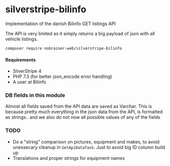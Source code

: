 # silverstripe-bilinfo
Implementation of the danish Bilinfo GET listings API

The API is very limited as it simply returns a big payload of json with all vehicle listings.

```
composer require nobrainer-web/silverstripe-bilinfo
```

#### Requirements

- SilverStripe 4
- PHP 7.3 (for better json_encode error handling)
- A user at Bilinfo

### DB fields in this module
Almost all fields saved from the API data are saved as Varchar. 
This is because pretty much everything in the json data from the API, is formatted as strings.. and we also do not now all possible values of any of the fields

### TODO
- Do a "string" comparison on pictures, equipment and makes, to avoid unessecary cleanup in `GetApiDataTask`. Just to avoid big ID column build up
- Translations and proper strings for equipment names 